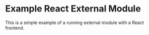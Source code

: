 # Example React External Module

This is a simple example of a running external module with a React frontend.